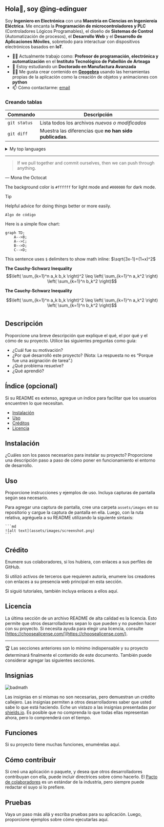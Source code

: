 ## Hola👋, soy @ing-edinguer

Soy **Ingeniero en Electrónica** con una **Maestría en Ciencias en Ingeniereía Eléctrica**. Me encanta la **Programación de microcontroladores y PLC** (Controladores Lógicos Programables), el diseño de **Sistemas de Control** (Automatización de procesos), el **Desarrollo Web** y el **Desarrollo de Aplicaciones Móviles**, sobretodo para interactuar con dispositivos electrónicos basados en **IoT**.

- 👨‍🚀 Actualmente trabajo como: **Profesor de programación, electrónica y automatización** en el **Instituto Tecnológico de Pabellón de Arteaga** 
- 🌱 Estoy estudiando un **Doctorado en Manufactura Avanzada**
- 👨‍💻 Me gusta crear contenido en **[Geogebra](https://www.geogebra.org/)** usando las herramientas propias de la aplicación como la creación de objetos y animaciones con **python**
- 📫 Cómo contactarme: [email](mailto:edinguer.va@pabellon.tecnm.mx)

### Creando tablas
| Commando | Descripción |
| --- | --- |
| `git status` | Lista todos los archivos *nuevos o modificados* |
| `git diff` | Muestra las diferencias que **no han sido publicadas**. |

<details>
<summary>My top languages</summary>

| Rank | Languages |
|-----:|-----------|
|     1| JavaScript|
|     2| Python    |
|     3| SQL       |

</details>

---
> If we pull together and commit ourselves, then we can push through anything.

— Mona the Octocat

<!-- ![Screenshot of a comment on a GitHub issue showing an image, added in the Markdown, of an Octocat smiling and raising a tentacle.](https://myoctocat.com/assets/images/base-octocat.svg) -->


The background color is `#ffffff` for light mode and `#000000` for dark mode.

> [!TIP]
> Helpful advice for doing things better or more easily.

````
Algo de código
````

Here is a simple flow chart:

```mermaid
graph TD;
    A-->B;
    A-->C;
    B-->D;
    C-->D;
```


This sentence uses `$` delimiters to show math inline:  $\sqrt{3x-1}+(1+x)^2$

**The Cauchy-Schwarz Inequality**
$$\left( \sum_{k=1}^n a_k b_k \right)^2 \leq \left( \sum_{k=1}^n a_k^2 \right) \left( \sum_{k=1}^n b_k^2 \right)$$

**The Cauchy-Schwarz Inequality**

```math
\left( \sum_{k=1}^n a_k b_k \right)^2 \leq \left( \sum_{k=1}^n a_k^2 \right) \left( \sum_{k=1}^n b_k^2 \right)
```

# <Your-Project-Title>

## Descripción

Proporcione una breve descripción que explique el qué, el por qué y el cómo de su proyecto. Utilice las siguientes preguntas como guía:

- ¿Cuál fue su motivación?
- ¿Por qué desarrolló este proyecto? (Nota: La respuesta no es “Porque fue una asignación de tarea”.)
- ¿Qué problema resuelve?
- ¿Qué aprendió?

## Índice (opcional)

Si su README es extenso, agregue un índice para facilitar que los usuarios encuentren lo que necesitan.

- [Instalación](#instalación)
- [Uso](#uso)
- [Créditos](#créditos)
- [Licencia](#licencia)

## Instalación

¿Cuáles son los pasos necesarios para instalar su proyecto? Proporcione una descripción paso a paso de cómo poner en funcionamiento el entorno de desarrollo.

## Uso

Proporcione instrucciones y ejemplos de uso. Incluya capturas de pantalla según sea necesario.

Para agregar una captura de pantalla, cree una carpeta `assets/images` en su repositorio y cargue la captura de pantalla en ella. Luego, con la ruta relativa, agréguela a su README utilizando la siguiente sintaxis:

    ```md
    ![alt text](assets/images/screenshot.png)
    ```

## Crédito

Enumere sus colaboradores, si los hubiera, con enlaces a sus perfiles de GitHub.

Si utilizó activos de terceros que requieren autoría, enumere los creadores con enlaces a su presencia web principal en esta sección.

Si siguió tutoriales, también incluya enlaces a ellos aquí.

## Licencia

La última sección de un archivo README de alta calidad es la licencia. Esto permite que otros desarrolladores sepan lo que pueden y no pueden hacer con su proyecto. Si necesita ayuda para elegir una licencia, consulte [https://choosealicense.com/](https://choosealicense.com/).

---

🏆 Las secciones anteriores son lo mínimo indispensable y su proyecto determinará finalmente el contenido de este documento. También puede considerar agregar las siguientes secciones.

## Insignias

![badmath](https://img.shields.io/github/languages/top/nielsenjared/badmath)

Las insignias en sí mismas no son necesarias, pero demuestran un crédito callejero. Las insignias permiten a otros desarrolladores saber que usted sabe lo que está haciendo. Eche un vistazo a las insignias presentadas por [shields.io](https://shields.io/). Es posible que no comprenda lo que todas ellas representan ahora, pero lo comprenderá con el tiempo.

## Funciones

Si su proyecto tiene muchas funciones, enumérelas aquí.

## Cómo contribuir

Si creó una aplicación o paquete, y desea que otros desarrolladores contribuyan con ella, puede incluir directrices sobre cómo hacerlo. El [Pacto de colaboradores](https://www.contributor-covenant.org/) es un estándar de la industria, pero siempre puede redactar el suyo si lo prefiere.

## Pruebas

Vaya un paso más allá y escriba pruebas para su aplicación. Luego, proporcione ejemplos sobre cómo ejecutarlas aquí.


<!--
**ing-edinguer/ing-edinguer** is a ✨ _special_ ✨ repository because its `README.md` (this file) appears on your GitHub profile.

Here are some ideas to get you started:

- 🔭 I’m currently working on ...
- 🌱 I’m currently learning ...
- 👯 I’m looking to collaborate on ...
- 🤔 I’m looking for help with ...
- 💬 Ask me about ...
- 📫 How to reach me: ...
- 😄 Pronouns: ...
- ⚡ Fun fact: ...
-->
